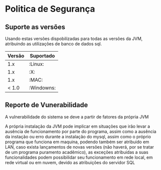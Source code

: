 # Politica de Segurança

## Suporte as versões

Usando estas versões dispobilizadas para todas as versões da JVM, atribuindo as utilizações de banco de dados sql. 

| Versão  | Suportado          |
| ------- | ------------------ |
| 1.x     | :Linux:            |
| 1.x     | :X:                |
| 1.x     | :MAC:              |
| < 1.0   | :Windowns:         |

## Reporte de Vunerabilidade

A vulnerabilidade do sistema se deve a partir de fatores da própria JVM

A própria instalação da JVM pode implicar em situações que irão levar a ausência 
de funcionamento por parte do programa, assim como a ausência da instação ou erro
durante a instalação do mysql, assim como o próprio programa que funciona em maquina,
podendo também ser atribuido em LAN, caso exista lançamentos de novas versões (não haverá,
por se tratar de um programa puramento acadêmico), as exceções atribuidas a suas funcionalidades
podem possibilidar seu funcionamento em rede local, em rede virtual ou em nuvem, devido as atribuições
do servidor SQL
